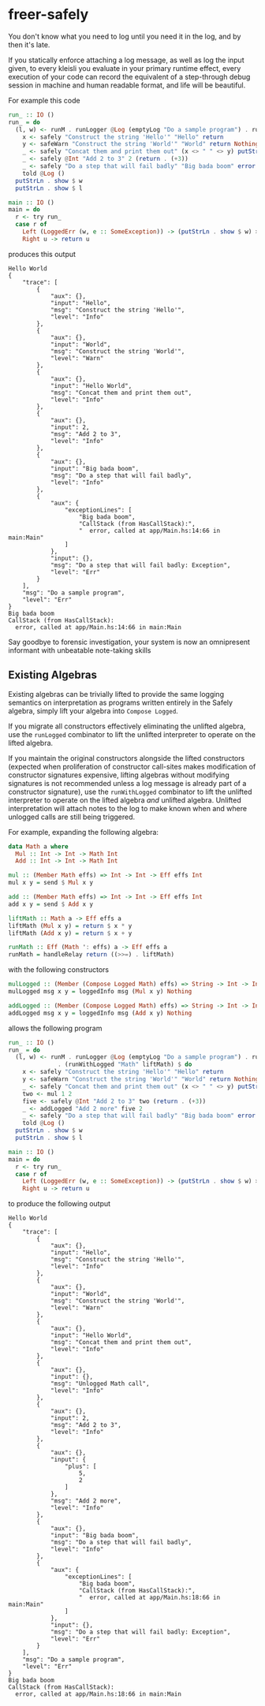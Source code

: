 # freer-safely

You don't know what you need to log until you need it in the log, and by then it's late.

If you statically enforce attaching a log message, as well as log the input given, to
every kleisli you evaluate in your primary runtime effect, every execution of your
code can record the equivalent of a step-through debug session in machine and human
readable format, and life will be beautiful.

For example this code

```haskell
run_ :: IO ()
run_ = do 
  (l, w) <- runM . runLogger @Log (emptyLog "Do a sample program") . runSafely $ do
    x <- safely "Construct the string 'Hello'" "Hello" return
    y <- safeWarn "Construct the string 'World'" "World" return Nothing
    _ <- safely "Concat them and print them out" (x <> " " <> y) putStrLn
    _ <- safely @Int "Add 2 to 3" 2 (return . (+3))
    _ <- safely "Do a step that will fail badly" "Big bada boom" error
    told @Log ()
  putStrLn . show $ w
  putStrLn . show $ l

main :: IO ()
main = do
  r <- try run_
  case r of
    Left (LoggedErr (w, e :: SomeException)) -> (putStrLn . show $ w) >> (putStrLn . show $ e)
    Right u -> return u
```

produces this output

```shell
Hello World
{
    "trace": [
        {
            "aux": {},
            "input": "Hello",
            "msg": "Construct the string 'Hello'",
            "level": "Info"
        },
        {
            "aux": {},
            "input": "World",
            "msg": "Construct the string 'World'",
            "level": "Warn"
        },
        {
            "aux": {},
            "input": "Hello World",
            "msg": "Concat them and print them out",
            "level": "Info"
        },
        {
            "aux": {},
            "input": 2,
            "msg": "Add 2 to 3",
            "level": "Info"
        },
        {
            "aux": {},
            "input": "Big bada boom",
            "msg": "Do a step that will fail badly",
            "level": "Info"
        },
        {
            "aux": {
                "exceptionLines": [
                    "Big bada boom",
                    "CallStack (from HasCallStack):",
                    "  error, called at app/Main.hs:14:66 in main:Main"
                ]
            },
            "input": {},
            "msg": "Do a step that will fail badly: Exception",
            "level": "Err"
        }
    ],
    "msg": "Do a sample program",
    "level": "Err"
}
Big bada boom
CallStack (from HasCallStack):
  error, called at app/Main.hs:14:66 in main:Main
```

Say goodbye to forensic investigation, your system is now an omnipresent informant with
unbeatable note-taking skills

## Existing Algebras

Existing algebras can be trivially lifted to provide the same logging semantics on
interpretation as programs written entirely in the Safely algebra, simply lift
your algebra into `Compose Logged`.

If you migrate all constructors effectively eliminating the unlifted algebra, 
use the `runLogged` combinator to lift the unlifted interpreter to operate on the lifted algebra.

If you maintain the original constructors alongside the lifted constructors (expected when
proliferation of constructor call-sites makes modification of constructor signatures expensive,
lifting algebras without modifying signatures is not recommended unless a log message is already
part of a constructor signature), use the `runWithLogged` combinator to lift the unlifted
interpreter to operate on the lifted algebra _and_ unlifted algebra. Unlifted interpretation
will attach notes to the log to make known when and where unlogged calls are still being
triggered.

For example, expanding the following algebra:

```haskell
data Math a where
  Mul :: Int -> Int -> Math Int
  Add :: Int -> Int -> Math Int

mul :: (Member Math effs) => Int -> Int -> Eff effs Int
mul x y = send $ Mul x y

add :: (Member Math effs) => Int -> Int -> Eff effs Int
add x y = send $ Add x y

liftMath :: Math a -> Eff effs a
liftMath (Mul x y) = return $ x * y
liftMath (Add x y) = return $ x + y

runMath :: Eff (Math ': effs) a -> Eff effs a
runMath = handleRelay return ((>>=) . liftMath)
```

with the following constructors

```haskell
mulLogged :: (Member (Compose Logged Math) effs) => String -> Int -> Int -> Eff effs Int
mulLogged msg x y = loggedInfo msg (Mul x y) Nothing

addLogged :: (Member (Compose Logged Math) effs) => String -> Int -> Int -> Eff effs Int
addLogged msg x y = loggedInfo msg (Add x y) Nothing
```

allows the following program

```haskell
run_ :: IO ()
run_ = do 
  (l, w) <- runM . runLogger @Log (emptyLog "Do a sample program") . runSafely 
              . (runWithLogged "Math" liftMath) $ do
    x <- safely "Construct the string 'Hello'" "Hello" return
    y <- safeWarn "Construct the string 'World'" "World" return Nothing
    _ <- safely "Concat them and print them out" (x <> " " <> y) putStrLn
    two <- mul 1 2
    five <- safely @Int "Add 2 to 3" two (return . (+3))
    _ <- addLogged "Add 2 more" five 2
    _ <- safely "Do a step that will fail badly" "Big bada boom" error
    told @Log ()
  putStrLn . show $ w
  putStrLn . show $ l

main :: IO ()
main = do
  r <- try run_
  case r of
    Left (LoggedErr (w, e :: SomeException)) -> (putStrLn . show $ w) >> (putStrLn . show $ e)
    Right u -> return u
```

to produce the following output

```shell
Hello World
{
    "trace": [
        {
            "aux": {},
            "input": "Hello",
            "msg": "Construct the string 'Hello'",
            "level": "Info"
        },
        {
            "aux": {},
            "input": "World",
            "msg": "Construct the string 'World'",
            "level": "Warn"
        },
        {
            "aux": {},
            "input": "Hello World",
            "msg": "Concat them and print them out",
            "level": "Info"
        },
        {
            "aux": {},
            "input": {},
            "msg": "Unlogged Math call",
            "level": "Info"
        },
        {
            "aux": {},
            "input": 2,
            "msg": "Add 2 to 3",
            "level": "Info"
        },
        {
            "aux": {},
            "input": {
                "plus": [
                    5,
                    2
                ]
            },
            "msg": "Add 2 more",
            "level": "Info"
        },
        {
            "aux": {},
            "input": "Big bada boom",
            "msg": "Do a step that will fail badly",
            "level": "Info"
        },
        {
            "aux": {
                "exceptionLines": [
                    "Big bada boom",
                    "CallStack (from HasCallStack):",
                    "  error, called at app/Main.hs:18:66 in main:Main"
                ]
            },
            "input": {},
            "msg": "Do a step that will fail badly: Exception",
            "level": "Err"
        }
    ],
    "msg": "Do a sample program",
    "level": "Err"
}
Big bada boom
CallStack (from HasCallStack):
  error, called at app/Main.hs:18:66 in main:Main
```
